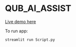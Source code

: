 # QUB_AI_ASSIST

[Live demo here](https://qub-ai-assist.streamlit.app/)

To run app:

`streamlit run Script.py`
